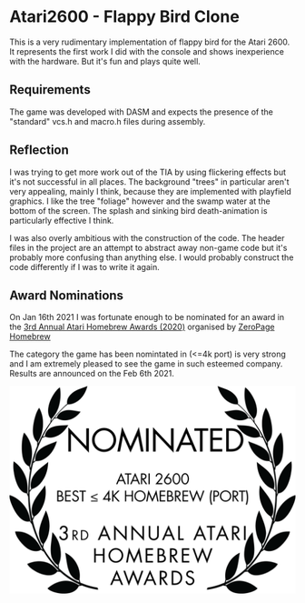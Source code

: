 # Atari2600 - Flappy Bird Clone

This is a very rudimentary implementation of flappy bird for the Atari 2600. It
represents the first work I did with the console and shows inexperience with
the hardware. But it's fun and plays quite well.

## Requirements

The game was developed with DASM and expects the presence of the "standard"
vcs.h and macro.h files during assembly.

## Reflection

I was trying to get more work out of the TIA by using flickering effects but
it's not successful in all places. The background "trees" in particular aren't
very appealing, mainly I think, because they are implemented with playfield
graphics. I like the tree "foliage" however and the swamp water at the bottom
of the screen. The splash and sinking bird death-animation is particularly
effective I think.

I was also overly ambitious with the construction of the code. The header files
in the project are an attempt to abstract away non-game code but it's probably
more confusing than anything else. I would probably construct the code
differently if I was to write it again.

## Award Nominations

On Jan 16th 2021 I was fortunate enough to be nominated for an award in the [3rd Annual Atari Homebrew Awards (2020)](https://atariage.com/forums/topic/315616-3rd-annual-atari-homebrew-awards-2020-voting-information-discussion/) organised by [ZeroPage Homebrew](https://www.twitch.tv/zeropagehomebrew/)

The category the game has been nomintated in (<=4k port) is very strong and I
am extremely pleased to see the game in such esteemed company. Results are
announced on the Feb 6th 2021.

<img src=".assets/669105648_3rdAnnualAtariHomebrewAwards(2020)-NominatedLaurels-Atari2600Best4KHomebrew(Port).png" alt="laurels for homebrew award nomination">
